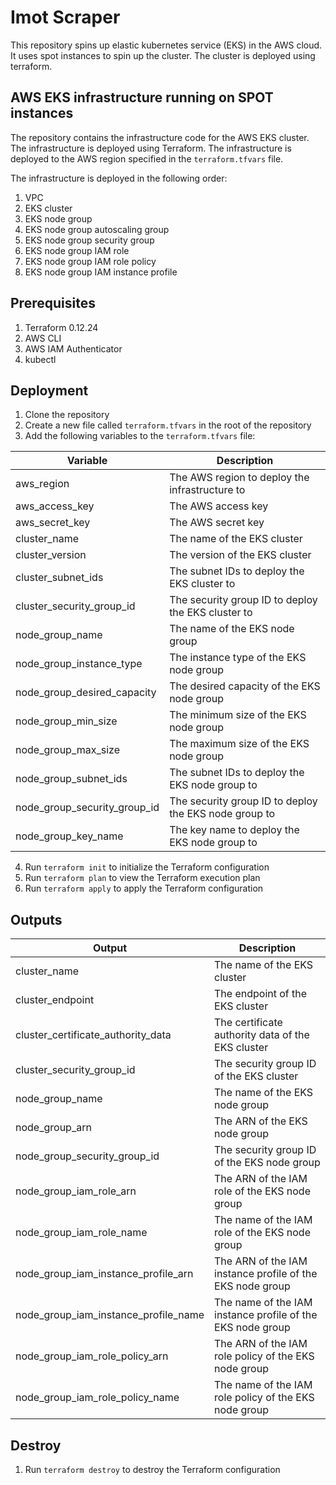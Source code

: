 # Imot Scraper
This repository spins up elastic kubernetes service (EKS) in the AWS cloud. It uses spot instances to spin up the cluster. The cluster is deployed using terraform. 

## AWS EKS infrastructure running on SPOT instances
The repository contains the infrastructure code for the AWS EKS cluster. The infrastructure is deployed using Terraform. The infrastructure is deployed to the AWS region specified in the `terraform.tfvars` file. 

The infrastructure is deployed in the following order:
1. VPC
2. EKS cluster
3. EKS node group
4. EKS node group autoscaling group
5. EKS node group security group
6. EKS node group IAM role
7. EKS node group IAM role policy
8. EKS node group IAM instance profile

## Prerequisites
1. Terraform 0.12.24
2. AWS CLI
3. AWS IAM Authenticator
4. kubectl

## Deployment
1. Clone the repository
2. Create a new file called `terraform.tfvars` in the root of the repository
3. Add the following variables to the `terraform.tfvars` file:

| Variable | Description |
| --- | --- |
| aws_region | The AWS region to deploy the infrastructure to |
| aws_access_key | The AWS access key |
| aws_secret_key | The AWS secret key |
| cluster_name | The name of the EKS cluster |
| cluster_version | The version of the EKS cluster |
| cluster_subnet_ids | The subnet IDs to deploy the EKS cluster to |
| cluster_security_group_id | The security group ID to deploy the EKS cluster to |
| node_group_name | The name of the EKS node group |
| node_group_instance_type | The instance type of the EKS node group |
| node_group_desired_capacity | The desired capacity of the EKS node group |
| node_group_min_size | The minimum size of the EKS node group |
| node_group_max_size | The maximum size of the EKS node group |
| node_group_subnet_ids | The subnet IDs to deploy the EKS node group to |
| node_group_security_group_id | The security group ID to deploy the EKS node group to |
| node_group_key_name | The key name to deploy the EKS node group to |

4. Run `terraform init` to initialize the Terraform configuration
5. Run `terraform plan` to view the Terraform execution plan
6. Run `terraform apply` to apply the Terraform configuration

## Outputs
| Output | Description |
| --- | --- |
| cluster_name | The name of the EKS cluster |
| cluster_endpoint | The endpoint of the EKS cluster |
| cluster_certificate_authority_data | The certificate authority data of the EKS cluster |
| cluster_security_group_id | The security group ID of the EKS cluster |
| node_group_name | The name of the EKS node group |
| node_group_arn | The ARN of the EKS node group |
| node_group_security_group_id | The security group ID of the EKS node group |
| node_group_iam_role_arn | The ARN of the IAM role of the EKS node group |
| node_group_iam_role_name | The name of the IAM role of the EKS node group |
| node_group_iam_instance_profile_arn | The ARN of the IAM instance profile of the EKS node group |
| node_group_iam_instance_profile_name | The name of the IAM instance profile of the EKS node group |
| node_group_iam_role_policy_arn | The ARN of the IAM role policy of the EKS node group |
| node_group_iam_role_policy_name | The name of the IAM role policy of the EKS node group |

## Destroy

1. Run `terraform destroy` to destroy the Terraform configuration

